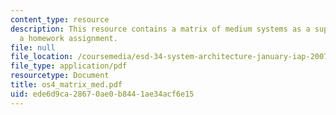 ```yaml
---
content_type: resource
description: This resource contains a matrix of medium systems as a supplement to
  a homework assignment.
file: null
file_location: /coursemedia/esd-34-system-architecture-january-iap-2007/ede6d9ca28670ae0b8441ae34acf6e15_os4_matrix_med.pdf
file_type: application/pdf
resourcetype: Document
title: os4_matrix_med.pdf
uid: ede6d9ca-2867-0ae0-b844-1ae34acf6e15
---
```

